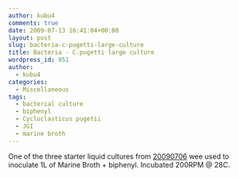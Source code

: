 ```yaml
---
author: kubu4
comments: true
date: 2009-07-13 16:41:04+00:00
layout: post
slug: bacteria-c-pugetti-large-culture
title: Bacteria - C.pugetti large culture
wordpress_id: 951
author:
  - kubu4
categories:
  - Miscellaneous
tags:
  - bacterial culture
  - biphenyl
  - Cycloclasticus pugetii
  - JGI
  - marine broth
---
```


One of the three starter liquid cultures from [20090706](/Sam%27s+Working+Notebook+Jun-Aug+2009#sjw20090706) wee used to inoculate 1L of Marine Broth + biphenyl. Incubated 200RPM @ 28C.
